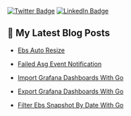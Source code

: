 [![Twitter Badge](https://img.shields.io/badge/Twitter-Profile-informational?style=flat&logo=twitter&logoColor=white&color=1CA2F1)](https://twitter.com/Maks_Postument)
[![LinkedIn Badge](https://img.shields.io/badge/LinkedIn-Profile-informational?style=flat&logo=linkedin&logoColor=white&color=0D76A8)](https://www.linkedin.com/in/maksym-postument/)

## 📝 My Latest Blog Posts

- [Ebs Auto Resize](https://mpostument.com/2021/02/06/ebs-auto-resize//)

- [Failed Asg Event Notification](https://mpostument.com/2021/01/03/failed-asg-event-notification//)

- [Import Grafana Dashboards With Go](https://mpostument.com/2020/12/23/import-grafana-dashboards-with-go//)

- [Export Grafana Dashboards With Go](https://mpostument.com/2020/12/19/export-grafana-dashboards-with-go//)

- [Filter Ebs Snapshot By Date With Go](https://mpostument.com/2020/12/05/filter-ebs-snapshot-by-date-with-go//)
